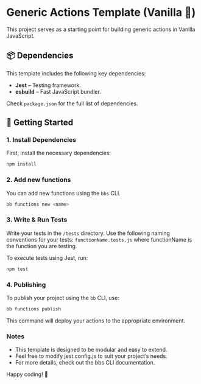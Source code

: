 # Generic Actions Template (Vanilla 🍦)

This project serves as a starting point for building generic actions in Vanilla JavaScript.

## 📦 Dependencies

This template includes the following key dependencies:

- **Jest** – Testing framework.
- **esbuild** – Fast JavaScript bundler.

Check `package.json` for the full list of dependencies.

## 🚀 Getting Started

### 1. Install Dependencies

First, install the necessary dependencies:

```sh
npm install
```

### 2. Add new functions

You can add new functions using the `bbs` CLI.

```sh
bb functions new <name>
```

### 3. Write & Run Tests

Write your tests in the `/tests` directory. Use the following naming conventions for your tests:
`functionName.tests.js` where functionName is the function you are testing.

To execute tests using Jest, run:

```sh
npm test
```

### 4. Publishing

To publish your project using the `bb` CLI, use:

```sh
bb functions publish
```

This command will deploy your actions to the appropriate environment.

### Notes

- This template is designed to be modular and easy to extend.
- Feel free to modify jest.config.js to suit your project’s needs.
- For more details, check out the bbs CLI documentation.

Happy coding! 🚀
